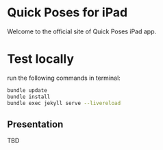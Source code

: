 # Quick Poses for iPad

Welcome to the official site of Quick Poses iPad app.

# Test locally

run the following commands in terminal:

```sh
bundle update
bundle install
bundle exec jekyll serve --livereload
```

## Presentation

TBD
